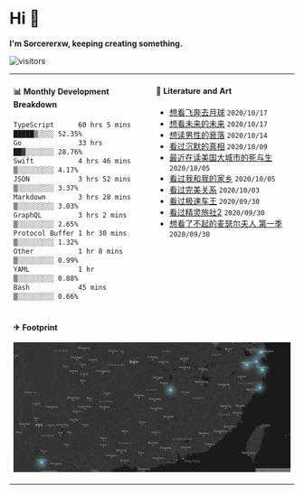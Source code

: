 # Hi 👋

**I'm Sorcererxw, keeping creating something.**

![visitors](https://visitor-badge.glitch.me/badge?page_id=sorcererxw.sorcererx)

<table width="800px">
<tr>
<td valign="top" width="50%">

#### 📊 Monthly Development Breakdown

<!--START_SECTION:waka-->
```text
TypeScript      60 hrs 5 mins █████▒░░░░ 52.35%
Go              33 hrs        ██▓░░░░░░░ 28.76%
Swift           4 hrs 46 mins ▒░░░░░░░░░ 4.17%
JSON            3 hrs 52 mins ▒░░░░░░░░░ 3.37%
Markdown        3 hrs 28 mins ▒░░░░░░░░░ 3.03%
GraphQL         3 hrs 2 mins  ▒░░░░░░░░░ 2.65%
Protocol Buffer 1 hr 30 mins  ▒░░░░░░░░░ 1.32%
Other           1 hr 8 mins   ▒░░░░░░░░░ 0.99%
YAML            1 hr          ▒░░░░░░░░░ 0.88%
Bash            45 mins       ▒░░░░░░░░░ 0.66%
```
<!--END_SECTION:waka-->

<td valign="top" width="50%">

#### 💃 Literature and Art

<!--START_SECTION:douban-->
* [想看飞奔去月球](http://movie.douban.com/subject/30141681/) <code>2020/10/17</code>
* [想看未来的未来](http://movie.douban.com/subject/27045615/) <code>2020/10/17</code>
* [想读男性的衰落](https://book.douban.com/subject/35016930/) <code>2020/10/14</code>
* [看过沉默的真相](http://movie.douban.com/subject/33447642/) <code>2020/10/09</code>
* [最近在读美国大城市的死与生](https://book.douban.com/subject/34907883/) <code>2020/10/05</code>
* [看过我和我的家乡](http://movie.douban.com/subject/35051512/) <code>2020/10/05</code>
* [看过完美关系](http://movie.douban.com/subject/30221758/) <code>2020/10/03</code>
* [看过极速车王](http://movie.douban.com/subject/6538866/) <code>2020/09/30</code>
* [看过精灵旅社2](http://movie.douban.com/subject/21327493/) <code>2020/09/30</code>
* [想看了不起的麦瑟尔夫人 第一季](http://movie.douban.com/subject/26813221/) <code>2020/09/30</code>

<!--END_SECTION:douban-->

</td>
</tr>
<tr>
<td colspan="2">

#### ✈ Footprint

![footprint](./footprint.png)

</td>
</tr>
</table>


